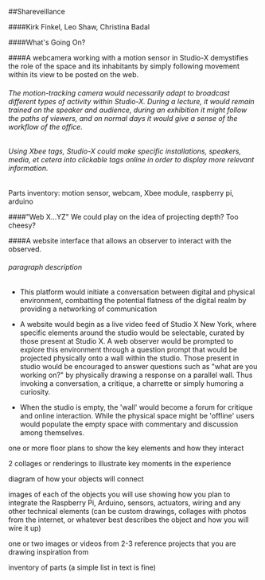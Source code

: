 ##Shareveillance

####Kirk Finkel, Leo Shaw, Christina Badal

####What's Going On?

####A webcamera working with a motion sensor in Studio-X demystifies the role of the space and its inhabitants by simply following movement within its view to be posted on the web.


###### The motion-tracking camera would necessarily adapt to broadcast different types of activity within Studio-X. During a lecture, it would remain trained on the speaker and audience, during an exhibition it might follow the paths of viewers, and on normal days it would give a sense of the workflow of the office.

###### Using Xbee tags, Studio-X could make specific installations, speakers, media, et cetera into clickable tags online in order to display more relevant information.

Parts inventory: motion sensor, webcam, Xbee module, raspberry pi, arduino



####"Web X...YZ"
We could play on the idea of projecting depth? Too cheesy?

####A website interface that allows an observer to interact with the observed. 

###### paragraph description

- This platform would initiate a conversation between digital and physical environment, combatting the potential flatness of the digital realm by providing a networking of communication 

- A website would begin as a live video feed of Studio X New York, where specific elements around the studio would be selectable, curated by those present at Studio X. A web observer would be prompted to explore this environment through a question prompt that would be projected physically onto a wall within the studio. Those present in studio would be encouraged to answer questions such as "what are you working on?" by physically drawing a response on a parallel wall. Thus invoking a conversation, a critique, a charrette or simply humoring a curiosity.

- When the studio is empty, the 'wall' would become a forum for critique and online interaction. While the physical space might be 'offline' users would populate the empty space with commentary and discussion among themselves.



one or more floor plans to show the key elements and how they interact

2 collages or renderings to illustrate key moments in the experience

diagram of how your objects will connect

images of each of the objects you will use showing how you plan to integrate the Raspberry Pi, Arduino, sensors, actuators, wiring and any other technical elements (can be custom drawings, collages with photos from the internet, or whatever best describes the object and how you will wire it up)

one or two images or videos from 2-3 reference 
projects that you are drawing inspiration from

inventory of parts (a simple list in text is fine)


